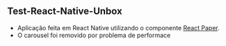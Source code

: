 ## Test-React-Native-Unbox

- Aplicação feita em React Native utilizando o componente [React Paper](https://laravel.com/docs/6.x/passport).
- O carousel foi removido por problema de performace
